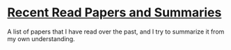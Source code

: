 # [**Recent Read Papers and Summaries**](https://yisu201506.github.io/2024/03/28/running-paper-list.html)
A list of papers that I have read over the past, and I try to summarize it from my own understanding.

